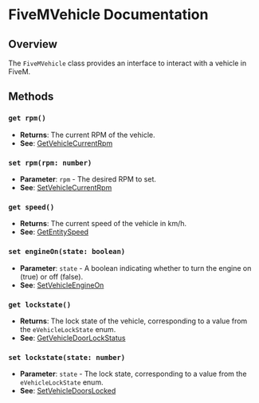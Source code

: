 # FiveMVehicle Documentation

## Overview
The `FiveMVehicle` class provides an interface to interact with a vehicle in FiveM.

## Methods

### `get rpm()`
- **Returns**: The current RPM of the vehicle.
- **See**: [GetVehicleCurrentRpm](https://docs.fivem.net/natives/?_0xE7B12B54)

### `set rpm(rpm: number)`
- **Parameter**: `rpm` - The desired RPM to set.
- **See**: [SetVehicleCurrentRpm](https://docs.fivem.net/natives/?_0x2A01A8FC)

### `get speed()`
- **Returns**: The current speed of the vehicle in km/h.
- **See**: [GetEntitySpeed](https://docs.fivem.net/natives/?_0xD5037BA82E12416F)

### `set engineOn(state: boolean)`
- **Parameter**: `state` - A boolean indicating whether to turn the engine on (true) or off (false).
- **See**: [SetVehicleEngineOn](https://docs.fivem.net/natives/?_0x2497C4717C8B881E)

### `get lockstate()`
- **Returns**: The lock state of the vehicle, corresponding to a value from the `eVehicleLockState` enum.
- **See**: [GetVehicleDoorLockStatus](https://docs.fivem.net/natives/?_0x25BC98A59C2EA962)

### `set lockstate(state: number)`
- **Parameter**: `state` - The lock state, corresponding to a value from the `eVehicleLockState` enum.
- **See**: [SetVehicleDoorsLocked](https://docs.fivem.net/natives/?_0xB664292EAECF7FA6)
